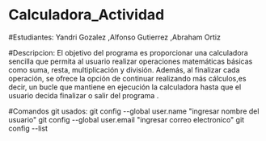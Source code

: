 # Calculadora_Actividad

#Estudiantes:
Yandri Gozalez
,Alfonso Gutierrez
,Abraham Ortiz


#Descripcion:
El objetivo del programa es proporcionar una calculadora sencilla que permita al usuario realizar operaciones matemáticas básicas como suma, resta, multiplicación y división. Además, al finalizar cada operación, se ofrece la opción de continuar realizando más cálculos,es decir, un bucle que mantiene en ejecución la calculadora hasta que el usuario decida finalizar o salir del programa .


#Comandos git usados:
git config --global user.name "ingresar nombre del usuario"
git config --global user.email "ingresar correo electronico"
git config --list

